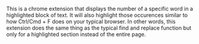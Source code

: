 This is a chrome extension that displays the number of a specific word in a highlighted block of text. It will also highlight those occurences similar to how Ctrl/Cmd + F does on your typical browser. In other words, this extension does the same thing as the typical find and replace function but only for a highlighted section instead of the entire page.

